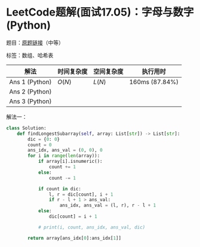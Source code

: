 # LeetCode题解(面试17.05)：字母与数字(Python)

题目：[原题链接](https://leetcode-cn.com/problems/find-longest-subarray-lcci/)（中等）

标签：数组、哈希表

| 解法           | 时间复杂度 | 空间复杂度 | 执行用时       |
| -------------- | ---------- | ---------- | -------------- |
| Ans 1 (Python) | $O(N)$     | $L(N)$     | 160ms (87.84%) |
| Ans 2 (Python) |            |            |                |
| Ans 3 (Python) |            |            |                |

解法一：

```python
class Solution:
    def findLongestSubarray(self, array: List[str]) -> List[str]:
        dic = {0: 0}
        count = 0
        ans_idx, ans_val = (0, 0), 0
        for i in range(len(array)):
            if array[i].isnumeric():
                count += 1
            else:
                count -= 1

            if count in dic:
                l, r = dic[count], i + 1
                if r - l + 1 > ans_val:
                    ans_idx, ans_val = (l, r), r - l + 1
            else:
                dic[count] = i + 1

            # print(i, count, ans_idx, ans_val, dic)

        return array[ans_idx[0]:ans_idx[1]]
```
